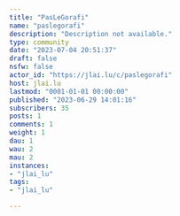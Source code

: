 ```yaml
---
title: "PasLeGorafi" 
name: "paslegorafi"
description: "Description not available."
type: community
date: "2023-07-04 20:51:37"
draft: false
nsfw: false
actor_id: "https://jlai.lu/c/paslegorafi"
host: jlai.lu
lastmod: "0001-01-01 00:00:00"
published: "2023-06-29 14:01:16"
subscribers: 35
posts: 1
comments: 1
weight: 1
dau: 1
wau: 2
mau: 2
instances:
- "jlai_lu"
tags: 
- "jlai_lu"

---
```

